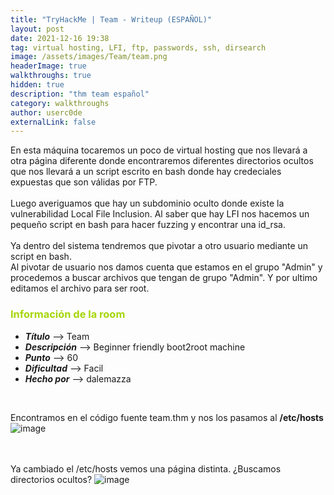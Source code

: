 ```yaml
---
title: "TryHackMe | Team - Writeup (ESPAÑOL)"
layout: post
date: 2021-12-16 19:38
tag: virtual hosting, LFI, ftp, passwords, ssh, dirsearch
image: /assets/images/Team/team.png
headerImage: true
walkthroughs: true
hidden: true
description: "thm team español"
category: walkthroughs
author: userc0de
externalLink: false
---
```

En esta máquina tocaremos un poco de virtual hosting que nos llevará a otra página diferente donde encontraremos diferentes directorios ocultos
que nos llevará a un script escrito en bash donde hay credeciales expuestas que son válidas por FTP.<br>
<br>
Luego averiguamos que hay un subdominio oculto donde existe la vulnerabilidad Local File Inclusion. Al saber que hay LFI nos hacemos un pequeño script en bash para hacer fuzzing y encontrar una id_rsa.<br>
<br>
Ya dentro del sistema tendremos que pivotar a otro usuario mediante un script en bash.<br>
Al pivotar de usuario nos damos cuenta que estamos en el grupo "Admin" y procedemos a buscar archivos que tengan de grupo "Admin". Y por ultimo editamos el archivo para ser root.

<h3 style="color: #a6d608;"><b>Información de la room</b></h3>
    
- ***Título*** --> Team
- ***Descripción*** --> Beginner friendly boot2root machine
- ***Punto*** --> 60
- ***Dificultad*** --> Facil
- ***Hecho por*** --> dalemazza


<br>


Encontramos en el código fuente team.thm y nos los pasamos al **/etc/hosts**
![image](https://user-images.githubusercontent.com/43649283/146434943-fc9cd78e-37d5-4f8d-96ec-0c57b3e1d157.png)

<br><br>
Ya cambiado el /etc/hosts vemos una página distinta. ¿Buscamos directorios ocultos?
![image](https://user-images.githubusercontent.com/43649283/146435730-402dd8d3-fa49-431e-ab48-5cd2823ad72a.png)


